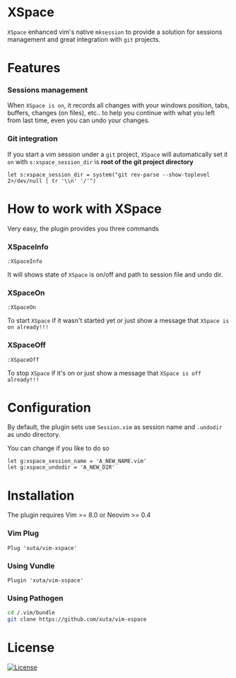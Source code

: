 # XSpace

`XSpace` enhanced vim's native `mksession` to provide a solution for sessions management and great integration with `git` projects.

# Features

### Sessions management

When `XSpace is on`, it records all changes with your windows position, tabs, buffers, changes (on files), etc.. to help you continue with what you left from last time, even you can undo your changes.

### Git integration

If you start a vim session under a `git` project, `XSpace` will automatically set it `on` with `s:xspace_session_dir` is **root of the git project directory**

```vim
let s:xspace_session_dir = system("git rev-parse --show-toplevel 2>/dev/null | tr '\\n' '/'")
```

# How to work with XSpace

Very easy, the plugin provides you three commands


### XSpaceInfo

```
:XSpaceInfo
```
It will shows state of `XSpace` is on/off and path to session file and undo dir.


### XSpaceOn

```
:XSpaceOn
```

To start `XSpace` if it wasn't started yet or just show a message that `XSpace is on already!!!`


### XSpaceOff

```
:XSpaceOff
```

To stop `XSpace` if it's on or just show a message that `XSpace is off already!!!`


# Configuration

By default, the plugin sets use `Session.vim` as session name and `.undodir` as undo directory.

You can change if you like to do so

```vim
let g:xspace_session_name = 'A_NEW_NAME.vim'
let g:xspace_undodir = 'A_NEW_DIR'
```


# Installation
The plugin requires Vim >= 8.0 or Neovim >= 0.4

### Vim Plug

```vim
Plug 'xuta/vim-xspace'
```

### Using Vundle

```vim
Plugin 'xuta/vim-xspace'
```

### Using Pathogen

```bash
cd /.vim/bundle
git clone https://github.com/xuta/vim-xspace
```


# License
[![License](https://img.shields.io/badge/License-Apache%202.0-blue.svg)](https://opensource.org/licenses/Apache-2.0)
